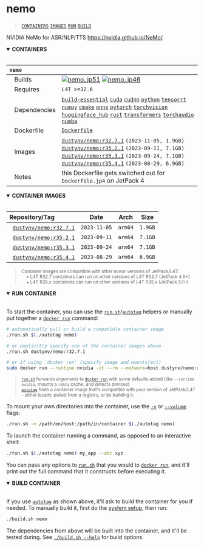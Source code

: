 # nemo

> [`CONTAINERS`](#user-content-containers) [`IMAGES`](#user-content-images) [`RUN`](#user-content-run) [`BUILD`](#user-content-build)

NVIDIA NeMo for ASR/NLP/TTS https://nvidia.github.io/NeMo/
<details open>
<summary><b><a id="containers">CONTAINERS</a></b></summary>
<br>

| **`nemo`** | |
| :-- | :-- |
| &nbsp;&nbsp;&nbsp;Builds | [![`nemo_jp51`](https://img.shields.io/github/actions/workflow/status/dusty-nv/jetson-containers/nemo_jp51.yml?label=nemo:jp51)](https://github.com/dusty-nv/jetson-containers/actions/workflows/nemo_jp51.yml) [![`nemo_jp46`](https://img.shields.io/github/actions/workflow/status/dusty-nv/jetson-containers/nemo_jp46.yml?label=nemo:jp46)](https://github.com/dusty-nv/jetson-containers/actions/workflows/nemo_jp46.yml) |
| &nbsp;&nbsp;&nbsp;Requires | `L4T >=32.6` |
| &nbsp;&nbsp;&nbsp;Dependencies | [`build-essential`](/packages/build-essential) [`cuda`](/packages/cuda/cuda) [`cudnn`](/packages/cuda/cudnn) [`python`](/packages/python) [`tensorrt`](/packages/tensorrt) [`numpy`](/packages/numpy) [`cmake`](/packages/cmake/cmake_pip) [`onnx`](/packages/onnx) [`pytorch`](/packages/pytorch) [`torchvision`](/packages/pytorch/torchvision) [`huggingface_hub`](/packages/llm/huggingface_hub) [`rust`](/packages/rust) [`transformers`](/packages/llm/transformers) [`torchaudio`](/packages/pytorch/torchaudio) [`numba`](/packages/numba) |
| &nbsp;&nbsp;&nbsp;Dockerfile | [`Dockerfile`](Dockerfile) |
| &nbsp;&nbsp;&nbsp;Images | [`dustynv/nemo:r32.7.1`](https://hub.docker.com/r/dustynv/nemo/tags) `(2023-11-05, 1.9GB)`<br>[`dustynv/nemo:r35.2.1`](https://hub.docker.com/r/dustynv/nemo/tags) `(2023-09-11, 7.1GB)`<br>[`dustynv/nemo:r35.3.1`](https://hub.docker.com/r/dustynv/nemo/tags) `(2023-09-24, 7.1GB)`<br>[`dustynv/nemo:r35.4.1`](https://hub.docker.com/r/dustynv/nemo/tags) `(2023-08-29, 6.9GB)` |
| &nbsp;&nbsp;&nbsp;Notes | this Dockerfile gets switched out for `Dockerfile.jp4` on JetPack 4 |

</details>

<details open>
<summary><b><a id="images">CONTAINER IMAGES</a></b></summary>
<br>

| Repository/Tag | Date | Arch | Size |
| :-- | :--: | :--: | :--: |
| &nbsp;&nbsp;[`dustynv/nemo:r32.7.1`](https://hub.docker.com/r/dustynv/nemo/tags) | `2023-11-05` | `arm64` | `1.9GB` |
| &nbsp;&nbsp;[`dustynv/nemo:r35.2.1`](https://hub.docker.com/r/dustynv/nemo/tags) | `2023-09-11` | `arm64` | `7.1GB` |
| &nbsp;&nbsp;[`dustynv/nemo:r35.3.1`](https://hub.docker.com/r/dustynv/nemo/tags) | `2023-09-24` | `arm64` | `7.1GB` |
| &nbsp;&nbsp;[`dustynv/nemo:r35.4.1`](https://hub.docker.com/r/dustynv/nemo/tags) | `2023-08-29` | `arm64` | `6.9GB` |

> <sub>Container images are compatible with other minor versions of JetPack/L4T:</sub><br>
> <sub>&nbsp;&nbsp;&nbsp;&nbsp;• L4T R32.7 containers can run on other versions of L4T R32.7 (JetPack 4.6+)</sub><br>
> <sub>&nbsp;&nbsp;&nbsp;&nbsp;• L4T R35.x containers can run on other versions of L4T R35.x (JetPack 5.1+)</sub><br>
</details>

<details open>
<summary><b><a id="run">RUN CONTAINER</a></b></summary>
<br>

To start the container, you can use the [`run.sh`](/docs/run.md)/[`autotag`](/docs/run.md#autotag) helpers or manually put together a [`docker run`](https://docs.docker.com/engine/reference/commandline/run/) command:
```bash
# automatically pull or build a compatible container image
./run.sh $(./autotag nemo)

# or explicitly specify one of the container images above
./run.sh dustynv/nemo:r32.7.1

# or if using 'docker run' (specify image and mounts/ect)
sudo docker run --runtime nvidia -it --rm --network=host dustynv/nemo:r32.7.1
```
> <sup>[`run.sh`](/docs/run.md) forwards arguments to [`docker run`](https://docs.docker.com/engine/reference/commandline/run/) with some defaults added (like `--runtime nvidia`, mounts a `/data` cache, and detects devices)</sup><br>
> <sup>[`autotag`](/docs/run.md#autotag) finds a container image that's compatible with your version of JetPack/L4T - either locally, pulled from a registry, or by building it.</sup>

To mount your own directories into the container, use the [`-v`](https://docs.docker.com/engine/reference/commandline/run/#volume) or [`--volume`](https://docs.docker.com/engine/reference/commandline/run/#volume) flags:
```bash
./run.sh -v /path/on/host:/path/in/container $(./autotag nemo)
```
To launch the container running a command, as opposed to an interactive shell:
```bash
./run.sh $(./autotag nemo) my_app --abc xyz
```
You can pass any options to [`run.sh`](/docs/run.md) that you would to [`docker run`](https://docs.docker.com/engine/reference/commandline/run/), and it'll print out the full command that it constructs before executing it.
</details>
<details open>
<summary><b><a id="build">BUILD CONTAINER</b></summary>
<br>

If you use [`autotag`](/docs/run.md#autotag) as shown above, it'll ask to build the container for you if needed.  To manually build it, first do the [system setup](/docs/setup.md), then run:
```bash
./build.sh nemo
```
The dependencies from above will be built into the container, and it'll be tested during.  See [`./build.sh --help`](/jetson_containers/build.py) for build options.
</details>
